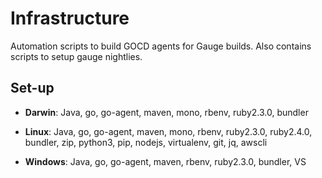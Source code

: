 # Infrastructure
Automation scripts to build GOCD agents for Gauge builds.
Also contains scripts to setup gauge nightlies.

## Set-up

* **Darwin**: Java, go, go-agent, maven, mono, rbenv, ruby2.3.0, bundler

* **Linux**: Java, go, go-agent, maven, mono, rbenv, ruby2.3.0, ruby2.4.0, bundler, zip, python3, pip, nodejs, virtualenv, git, jq, awscli

* **Windows**: Java, go, go-agent, maven, rbenv, ruby2.3.0, bundler, VS
